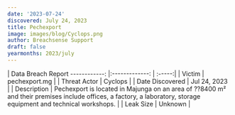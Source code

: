 ```yaml
---
date: '2023-07-24'
discovered: July 24, 2023
title: Pechexport
image: images/blog/Cyclops.png
author: Breachsense Support
draft: false
yearmonths: 2023/july
---
```



| Data Breach Report
------------:     |:-------------:    | :-----:|
| Victim      | pechexport.mg      | 
| Threat Actor      | Cyclops      | 
| Date Discovered      | Jul 24, 2023      | 
| Description      | Pechexport is located in Majunga on an area of ??8400 m² and their premises include offices, a factory, a laboratory, storage equipment and technical workshops.      | 
| Leak Size      | Unknown      | 

